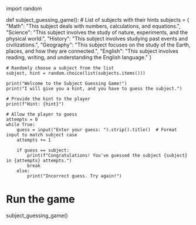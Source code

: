 import random

def subject_guessing_game():
    # List of subjects with their hints
    subjects = {
        "Math": "This subject deals with numbers, calculations, and equations.",
        "Science": "This subject involves the study of nature, experiments, and the physical world.",
        "History": "This subject involves studying past events and civilizations.",
        "Geography": "This subject focuses on the study of the Earth, places, and how they are connected.",
        "English": "This subject involves reading, writing, and understanding the English language."
    }

    # Randomly choose a subject from the list
    subject, hint = random.choice(list(subjects.items()))

    print("Welcome to the Subject Guessing Game!")
    print("I will give you a hint, and you have to guess the subject.")

    # Provide the hint to the player
    print(f"Hint: {hint}")

    # Allow the player to guess
    attempts = 0
    while True:
        guess = input("Enter your guess: ").strip().title()  # Format input to match subject case
        attempts += 1
        
        if guess == subject:
            print(f"Congratulations! You've guessed the subject {subject} in {attempts} attempts.")
            break
        else:
            print("Incorrect guess. Try again!")

# Run the game
subject_guessing_game()

